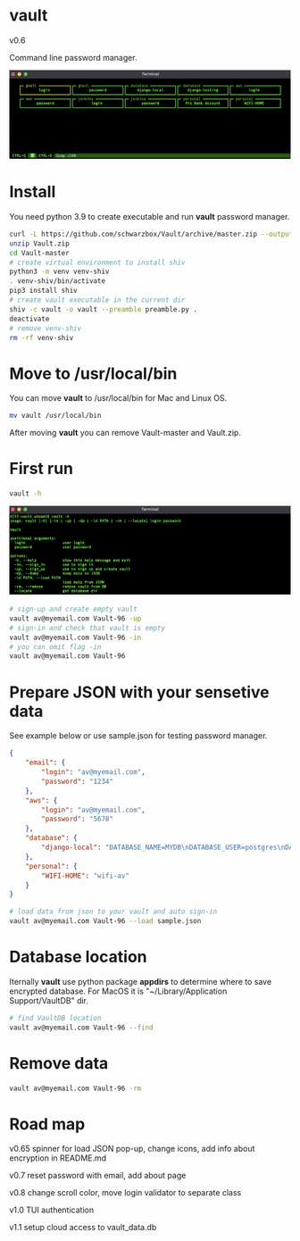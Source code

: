 # vault

v0.6

Command line password manager.

![Screenshot](screenshot/screenshot1.png)

# Install

You need python 3.9 to create executable and run <strong>vault</strong> password manager.

```bash
curl -L https://github.com/schwarzbox/Vault/archive/master.zip --output Vault.zip
unzip Vault.zip
cd Vault-master
# create virtual environment to install shiv
python3 -m venv venv-shiv
. venv-shiv/bin/activate
pip3 install shiv
# create vault executable in the current dir
shiv -c vault -o vault --preamble preamble.py .
deactivate
# remove venv-shiv
rm -rf venv-shiv
```

# Move to /usr/local/bin

You can move <strong>vault</strong> to /usr/local/bin for Mac and Linux OS.

``` bash
mv vault /usr/local/bin
```

After moving <strong>vault</strong> you can remove Vault-master and Vault.zip.

# First run

```bash
vault -h
```

![Screenshot](screenshot/screenshot2.png)

```bash
# sign-up and create empty vault
vault av@myemail.com Vault-96 -up
# sign-in and check that vault is empty
vault av@myemail.com Vault-96 -in
# you can omit flag -in
vault av@myemail.com Vault-96
```

# Prepare JSON with your sensetive data

See example below or use sample.json for testing password manager.

```JSON
{
    "email": {
        "login": "av@myemail.com",
        "password": "1234"
    },
    "aws": {
        "login": "av@myemail.com",
        "password": "5678"
    },
    "database": {
        "django-local": "DATABASE_NAME=MYDB\nDATABASE_USER=postgres\nDATABASE_PASSWORD=''\nDATABASE_HOST=127.0.0.1\nDATABASE_PORT=5432\nDATABASE_CONN_MAX_AGE=600"
    },
    "personal": {
        "WIFI-HOME": "wifi-av"
    }
}
```

```bash
# load data from json to your vault and auto sign-in
vault av@myemail.com Vault-96 --load sample.json
```

# Database location

Iternally <strong>vault</strong> use python package <strong>appdirs</strong> to determine where to save encrypted database. For MacOS it is "~/Library/Application Support/VaultDB" dir.

```bash
# find VaultDB location
vault av@myemail.com Vault-96 --find
```

# Remove data

```bash
vault av@myemail.com Vault-96 -rm
```

# Road map

v0.65 spinner for load JSON pop-up, change icons, add info about encryption in README.md

v0.7 reset password with email, add about page

v0.8 change scroll color, move login validator to separate class

v1.0 TUI authentication

v1.1 setup cloud access to vault_data.db
